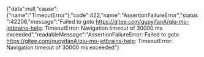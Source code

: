 {"data":null,"cause":{"name":"TimeoutError"},"code":422,"name":"AssertionFailureError","status":42206,"message":"Failed to goto https://gitee.com/guoyifanA/qiu-mo-jetbrains-help: TimeoutError: Navigation timeout of 30000 ms exceeded","readableMessage":"AssertionFailureError: Failed to goto https://gitee.com/guoyifanA/qiu-mo-jetbrains-help: TimeoutError: Navigation timeout of 30000 ms exceeded"}
